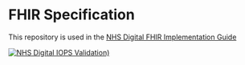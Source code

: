 # FHIR Specification

This repository is used in the [NHS Digital FHIR Implementation Guide](https://simplifier.net/guide/NHSDigital/Home) 


 [![NHS Digital IOPS Validation)](https://github.com/NHSDigital/NHSDigital-FHIR-ImplementationGuide/actions/workflows/terminology.yml/badge.svg)](https://github.com/NHSDigital/NHSDigital-ImplementationGuide/actions/workflows/terminology.yml)


